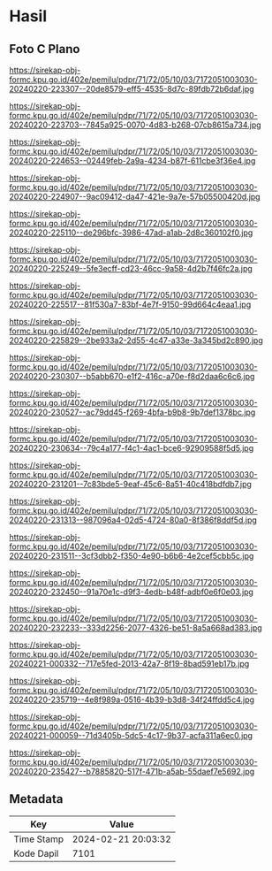 # Hasil

## Foto C Plano

https://sirekap-obj-formc.kpu.go.id/402e/pemilu/pdpr/71/72/05/10/03/7172051003030-20240220-223307--20de8579-eff5-4535-8d7c-89fdb72b6daf.jpg

https://sirekap-obj-formc.kpu.go.id/402e/pemilu/pdpr/71/72/05/10/03/7172051003030-20240220-223703--7845a925-0070-4d83-b268-07cb8615a734.jpg

https://sirekap-obj-formc.kpu.go.id/402e/pemilu/pdpr/71/72/05/10/03/7172051003030-20240220-224653--02449feb-2a9a-4234-b87f-611cbe3f36e4.jpg

https://sirekap-obj-formc.kpu.go.id/402e/pemilu/pdpr/71/72/05/10/03/7172051003030-20240220-224907--9ac09412-da47-421e-9a7e-57b05500420d.jpg

https://sirekap-obj-formc.kpu.go.id/402e/pemilu/pdpr/71/72/05/10/03/7172051003030-20240220-225110--de296bfc-3986-47ad-a1ab-2d8c360102f0.jpg

https://sirekap-obj-formc.kpu.go.id/402e/pemilu/pdpr/71/72/05/10/03/7172051003030-20240220-225249--5fe3ecff-cd23-46cc-9a58-4d2b7f46fc2a.jpg

https://sirekap-obj-formc.kpu.go.id/402e/pemilu/pdpr/71/72/05/10/03/7172051003030-20240220-225517--81f530a7-83bf-4e7f-9150-99d664c4eaa1.jpg

https://sirekap-obj-formc.kpu.go.id/402e/pemilu/pdpr/71/72/05/10/03/7172051003030-20240220-225829--2be933a2-2d55-4c47-a33e-3a345bd2c890.jpg

https://sirekap-obj-formc.kpu.go.id/402e/pemilu/pdpr/71/72/05/10/03/7172051003030-20240220-230307--b5abb670-e1f2-416c-a70e-f8d2daa6c6c6.jpg

https://sirekap-obj-formc.kpu.go.id/402e/pemilu/pdpr/71/72/05/10/03/7172051003030-20240220-230527--ac79dd45-f269-4bfa-b9b8-9b7def1378bc.jpg

https://sirekap-obj-formc.kpu.go.id/402e/pemilu/pdpr/71/72/05/10/03/7172051003030-20240220-230634--79c4a177-f4c1-4ac1-bce6-92909588f5d5.jpg

https://sirekap-obj-formc.kpu.go.id/402e/pemilu/pdpr/71/72/05/10/03/7172051003030-20240220-231201--7c83bde5-9eaf-45c6-8a51-40c418bdfdb7.jpg

https://sirekap-obj-formc.kpu.go.id/402e/pemilu/pdpr/71/72/05/10/03/7172051003030-20240220-231313--987096a4-02d5-4724-80a0-8f386f8ddf5d.jpg

https://sirekap-obj-formc.kpu.go.id/402e/pemilu/pdpr/71/72/05/10/03/7172051003030-20240220-231511--3cf3dbb2-f350-4e90-b6b6-4e2cef5cbb5c.jpg

https://sirekap-obj-formc.kpu.go.id/402e/pemilu/pdpr/71/72/05/10/03/7172051003030-20240220-232450--91a70e1c-d9f3-4edb-b48f-adbf0e6f0e03.jpg

https://sirekap-obj-formc.kpu.go.id/402e/pemilu/pdpr/71/72/05/10/03/7172051003030-20240220-232233--333d2256-2077-4326-be51-8a5a668ad383.jpg

https://sirekap-obj-formc.kpu.go.id/402e/pemilu/pdpr/71/72/05/10/03/7172051003030-20240221-000332--717e5fed-2013-42a7-8f19-8bad591eb17b.jpg

https://sirekap-obj-formc.kpu.go.id/402e/pemilu/pdpr/71/72/05/10/03/7172051003030-20240220-235719--4e8f989a-0516-4b39-b3d8-34f24ffdd5c4.jpg

https://sirekap-obj-formc.kpu.go.id/402e/pemilu/pdpr/71/72/05/10/03/7172051003030-20240221-000059--71d3405b-5dc5-4c17-9b37-acfa311a6ec0.jpg

https://sirekap-obj-formc.kpu.go.id/402e/pemilu/pdpr/71/72/05/10/03/7172051003030-20240220-235427--b7885820-517f-471b-a5ab-55daef7e5692.jpg


## Metadata

| Key        | Value               |
| ---------- | ------------------- |
| Time Stamp | 2024-02-21 20:03:32 |
| Kode Dapil | 7101                |



